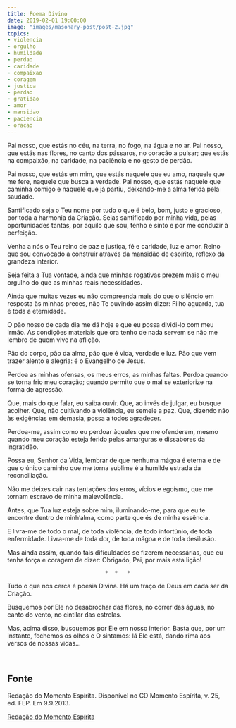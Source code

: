 ```yaml
---
title: Poema Divino
date: 2019-02-01 19:00:00
image: "images/masonary-post/post-2.jpg"
topics: 
- violencia
- orgulho
- humildade
- perdao
- caridade
- compaixao
- coragem
- justica
- perdao
- gratidao
- amor
- mansidao
- paciencia
- oracao
---
```


Pai nosso, que estás no céu, na terra, no fogo, na água e no ar. Pai nosso,
que estás nas flores, no canto dos pássaros, no coração a pulsar; que estás na
compaixão, na caridade, na paciência e no gesto de perdão.

Pai nosso, que estás em mim, que estás naquele que eu amo, naquele que me fere,
naquele que busca a verdade. Pai nosso, que estás naquele que caminha comigo e
naquele que já partiu, deixando-me a alma ferida pela saudade.

Santificado seja o Teu nome por tudo o que é belo, bom, justo e gracioso, por
toda a harmonia da Criação. Sejas santificado por minha vida, pelas
oportunidades tantas, por aquilo que sou, tenho e sinto e por me conduzir à
perfeição.

Venha a nós o Teu reino de paz e justiça, fé e caridade, luz e amor. Reino que
sou convocado a construir através da mansidão de espírito, reflexo da grandeza
interior.

Seja feita a Tua vontade, ainda que minhas rogativas prezem mais o meu orgulho
do que as minhas reais necessidades.

Ainda que muitas vezes eu não compreenda mais do que o silêncio em resposta às
minhas preces, não Te ouvindo assim dizer: Filho aguarda, tua é toda a
eternidade.

O pão nosso de cada dia me dá hoje e que eu possa dividi-lo com meu irmão. As
condições materiais que ora tenho de nada servem se não me lembro de quem vive
na aflição.

Pão do corpo, pão da alma, pão que é vida, verdade e luz. Pão que vem trazer
alento e alegria: é o Evangelho de Jesus.

Perdoa as minhas ofensas, os meus erros, as minhas faltas. Perdoa quando se
torna frio meu coração; quando permito que o mal se exteriorize na forma de
agressão.

Que, mais do que falar, eu saiba ouvir. Que, ao invés de julgar, eu busque
acolher. Que, não cultivando a violência, eu semeie a paz. Que, dizendo não às
exigências em demasia, possa a todos agradecer.

Perdoa-me, assim como eu perdoar àqueles que me ofenderem, mesmo quando meu
coração esteja ferido pelas amarguras e dissabores da ingratidão.

Possa eu, Senhor da Vida, lembrar de que nenhuma mágoa é eterna e de que o
único caminho que me torna sublime é a humilde estrada da reconciliação.

Não me deixes cair nas tentações dos erros, vícios e egoísmo, que me tornam
escravo de minha malevolência.

Antes, que Tua luz esteja sobre mim, iluminando-me, para que eu te encontre
dentro de minh’alma, como parte que és de minha essência.

E livra-me de todo o mal, de toda violência, de todo infortúnio, de toda
enfermidade. Livra-me de toda dor, de toda mágoa e de toda desilusão.

Mas ainda assim, quando tais dificuldades se fizerem necessárias, que eu tenha
força e coragem de dizer: Obrigado, Pai, por mais esta lição!

                                   *  *   *

Tudo o que nos cerca é poesia Divina. Há um traço de Deus em cada ser da
Criação.

Busquemos por Ele no desabrochar das flores, no correr das águas, no canto do
vento, no cintilar das estrelas.

Mas, acima disso, busquemos por Ele em nosso interior. Basta que, por um
instante, fechemos os olhos e O sintamos: lá Ele está, dando rima aos versos de
nossas vidas...

 
## Fonte
Redação do Momento Espírita.
Disponível no CD Momento Espírita, v. 25, ed. FEP.
Em 9.9.2013.

 


[Redação do Momento Espírita](http://momento.com.br/pt/ler_texto.php?id=3839)
